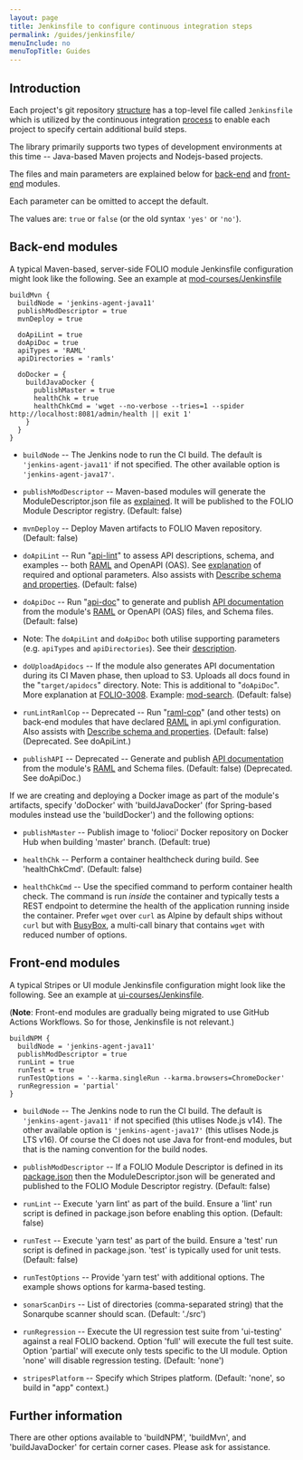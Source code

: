 ```yaml
---
layout: page
title: Jenkinsfile to configure continuous integration steps
permalink: /guides/jenkinsfile/
menuInclude: no
menuTopTitle: Guides
---
```


## Introduction

Each project's git repository [structure](/guides/commence-a-module/) has a top-level file called `Jenkinsfile`
which is utilized by the continuous integration [process](/guides/automation/#jenkins)
to enable each project to specify certain additional build steps.

The library primarily supports two types
of development environments at this time -- Java-based Maven projects and Nodejs-based projects.

The files and main parameters are explained below for
[back-end](#back-end-modules) and [front-end](#front-end-modules) modules.

Each parameter can be omitted to accept the default.

The values are: `true` or `false` (or the old syntax `'yes'` or `'no'`).

## Back-end modules

A typical Maven-based, server-side FOLIO module Jenkinsfile configuration might look like
the following.
See an example at
[mod-courses/Jenkinsfile](https://github.com/folio-org/mod-courses/blob/master/Jenkinsfile)

```
buildMvn {
  buildNode = 'jenkins-agent-java11'
  publishModDescriptor = true
  mvnDeploy = true

  doApiLint = true
  doApiDoc = true
  apiTypes = 'RAML'
  apiDirectories = 'ramls'

  doDocker = {
    buildJavaDocker {
      publishMaster = true
      healthChk = true
      healthChkCmd = 'wget --no-verbose --tries=1 --spider http://localhost:8081/admin/health || exit 1'
    }
  }
}
```

* `buildNode` -- The Jenkins node to run the CI build.
The default is `'jenkins-agent-java11'` if not specified.
The other available option is `'jenkins-agent-java17'`.
* `publishModDescriptor` -- Maven-based modules will generate the ModuleDescriptor.json file as
[explained](/guides/commence-a-module/#back-end-descriptors).
It will be published to the FOLIO Module Descriptor registry.
(Default: false)

* `mvnDeploy` -- Deploy Maven artifacts to FOLIO Maven repository.
(Default: false)

* `doApiLint` -- Run "[api-lint](/guides/api-lint/)" to assess API descriptions, schema, and examples -- both [RAML](/guides/commence-a-module/#back-end-ramls) and OpenAPI (OAS).
See [explanation](/guides/api-lint/#usage) of required and optional parameters.
Also assists with [Describe schema and properties](/guides/describe-schema/).
(Default: false)

* `doApiDoc` -- Run "[api-doc](/guides/api-doc/)" to generate and publish [API documentation](/reference/api/) from the module's
[RAML](/guides/commence-a-module/#back-end-ramls) or OpenAPI (OAS) files, and Schema files.
(Default: false)

* Note: The `doApiLint` and `doApiDoc` both utilise supporting parameters (e.g. `apiTypes` and `apiDirectories`).
See their [description](/guides/api-lint/).

* <a id="do-upload-apidocs"></a>`doUploadApidocs` -- If the module also generates API documentation during its CI Maven phase, then upload to S3.
Uploads all docs found in the "`target/apidocs`" directory.
Note: This is additional to "`doApiDoc`".
More explanation at [FOLIO-3008](https://issues.folio.org/browse/FOLIO-3008).
Example: [mod-search](https://github.com/folio-org/mod-search/blob/master/Jenkinsfile).
(Default: false)

* `runLintRamlCop` -- Deprecated -- Run "[raml-cop](/guides/raml-cop/)" (and other tests) on back-end modules that have declared [RAML](/guides/commence-a-module/#back-end-ramls) in api.yml configuration.
Also assists with [Describe schema and properties](/guides/describe-schema/).
(Default: false)
(Deprecated. See doApiLint.)

* `publishAPI` -- Deprecated -- Generate and publish [API documentation](/reference/api/) from the module's
[RAML](/guides/commence-a-module/#back-end-ramls) and Schema files.
(Default: false)
(Deprecated. See doApiDoc.)

If we are creating and deploying a Docker image as part of the module's artifacts, specify
'doDocker' with 'buildJavaDocker' (for Spring-based modules instead use the 'buildDocker') and the following options:

* `publishMaster` -- Publish image to 'folioci' Docker repository on Docker Hub when building
'master' branch.
(Default: true)

* `healthChk` -- Perform a container healthcheck during build.  See 'healthChkCmd'.
(Default: false)

* `healthChkCmd` -- Use the specified command to perform container health check.   The
command is run *inside* the container and typically tests a REST endpoint to determine the
health of the application running inside the container.  Prefer `wget` over `curl` as Alpine
by default ships without `curl` but with [BusyBox](https://www.busybox.net/about.html), a
multi-call binary that contains `wget` with reduced number of options.

## Front-end modules

A typical Stripes or UI module Jenkinsfile configuration might look like the following.
See an example at
[ui-courses/Jenkinsfile](https://github.com/folio-org/ui-courses/blob/master/Jenkinsfile).

(**Note**: Front-end modules are gradually being migrated to use GitHub Actions Workflows. So for those, Jenkinsfile is not relevant.)

```
buildNPM {
  buildNode = 'jenkins-agent-java11'
  publishModDescriptor = true
  runLint = true
  runTest = true
  runTestOptions = '--karma.singleRun --karma.browsers=ChromeDocker'
  runRegression = 'partial'
}
```

* `buildNode` -- The Jenkins node to run the CI build.
The default is `'jenkins-agent-java11'` if not specified (this utlises Node.js v14).
The other available option is `'jenkins-agent-java17'` (this utlises Node.js LTS v16).
Of course the CI does not use Java for front-end modules, but that is the naming convention for the build nodes.
* `publishModDescriptor` -- If a FOLIO Module Descriptor is defined in its [package.json](/guides/commence-a-module/#front-end-packagejson)
then the ModuleDescriptor.json will be generated and published to the FOLIO Module Descriptor registry.
(Default: false)

* `runLint` -- Execute 'yarn lint' as part of the build.  Ensure a 'lint' run script is
defined in package.json before enabling this option.
(Default: false)

* `runTest` -- Execute 'yarn test' as part of the build.  Ensure a 'test' run script is
defined in package.json.  'test' is typically used for unit tests.
(Default: false)

* `runTestOptions` -- Provide 'yarn test' with additional options.
The example shows options for karma-based testing.

* `sonarScanDirs` -- List of directories (comma-separated string) that the Sonarqube scanner should scan.
(Default: './src')

* `runRegression` -- Execute the UI regression test suite from 'ui-testing' against a real
FOLIO backend. Option 'full' will execute the full test suite. Option 'partial' will execute only tests
specific to the UI module. Option 'none' will disable regression testing.
(Default: 'none')

* `stripesPlatform` -- Specify which Stripes platform.
(Default: 'none', so build in "app" context.)

## Further information

There are other options available to 'buildNPM', 'buildMvn', and 'buildJavaDocker' for certain
corner cases. Please ask for assistance.

<div class="folio-spacer-content"></div>

